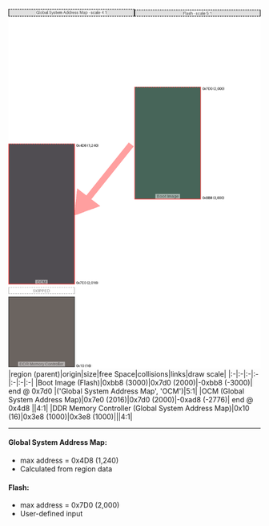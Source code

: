 ![memory map diagram](A7_maxaddress_lower_than_memregions_diagram.png)
|region (parent)|origin|size|free Space|collisions|links|draw scale|
|:-|:-|:-|:-|:-|:-|:-|
|<span style='color:(11, 50, 35)'>Boot Image (Flash)</span>|0xbb8 (3000)|0x7d0 (2000)|-0xbb8 (-3000)| end @ 0x7d0 |('Global System Address Map', 'OCM')|5:1|
|<span style='color:(22, 19, 25)'>OCM (Global System Address Map)</span>|0x7e0 (2016)|0x7d0 (2000)|-0xad8 (-2776)| end @ 0x4d8 ||4:1|
|<span style='color:(58, 49, 44)'>DDR Memory Controller (Global System Address Map)</span>|0x10 (16)|0x3e8 (1000)|0x3e8 (1000)|||4:1|

---
#### Global System Address Map:
- max address = 0x4D8 (1,240)
- Calculated from region data
#### Flash:
- max address = 0x7D0 (2,000)
- User-defined input